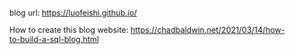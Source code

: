 blog url: https://luofeishi.github.io/

How to create this blog website: https://chadbaldwin.net/2021/03/14/how-to-build-a-sql-blog.html
